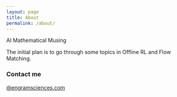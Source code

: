 ```yaml
---
layout: page
title: About
permalink: /about/
---
```


AI Mathematical Musing 

The initial plan is to go through some topics in Offline RL and Flow Matching. 
### Contact me

[@engramsciences.com](mailto:vahid@engramsciences.com)